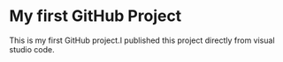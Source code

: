# My first GitHub Project
This is my first GitHub project.I published this project directly from visual studio code.
